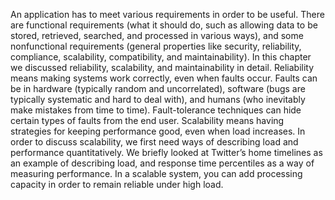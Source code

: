 
An application has to meet various requirements in order to be useful. There are functional
requirements (what it should do, such as allowing data to be stored, retrieved, searched, and processed in
various ways), and some nonfunctional requirements (general properties like security,
reliability, compliance, scalability, compatibility, and maintainability). In this chapter we
discussed reliability, scalability, and maintainability in detail. Reliability means making systems work correctly, even when faults occur. Faults can be in hardware
(typically random and uncorrelated), software (bugs are typically systematic and hard to deal with),
and humans (who inevitably make mistakes from time to time). Fault-tolerance techniques can hide
certain types of faults from the end user. Scalability means having strategies for keeping performance good, even when load increases. In
order to discuss scalability, we first need ways of describing load and performance quantitatively.
We briefly looked at Twitter’s home timelines as an example of describing load, and response time
percentiles as a way of measuring performance. In a scalable system, you can add processing capacity
in order to remain reliable under high load.
